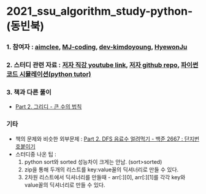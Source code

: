 # 2021_ssu_algorithm_study-python-(동빈북)


### 1. 참여자 : [aimclee](https://github.com/aimclee), [MJ-coding](https://github.com/MJ-coding "MJ's githublink"), [dev-kimdoyoung](https://github.com/dev-kimdoyoung "doyoung's githublink"), [HyewonJu](https://github.com/HyewonJu "Heywon's githublink")

### 2. 스터디 관련 자료 : [저자 직강 youtube link](https://www.youtube.com/watch?v=Mf0pYO8VAZk&list=PLVsNizTWUw7H9_of5YCB0FmsSc-K44y81&ab_channel=%ED%95%9C%EB%B9%9B%EB%AF%B8%EB%94%94%EC%96%B4 "youtube"), [저자 github repo](https://github.com/ndb796/python-for-coding-test "github repo"), [파이썬 코드 시뮬레이션(python tutor)](http://pythontutor.com/visualize.html#mode=edit "python tutor")

### 3. 책과 다른 풀이
* [Part 2. 그리디 - 큰 수의 법칙](https://github.com/aimclee/2021_ssu_algorithm_study-python-/blob/aimclee/greedy/%ED%81%B0%EC%88%98%EC%9D%98%EB%B2%95%EC%B9%99_review.py) 

### 기타
* 책의 문제와 비슷한 외부문제 : [Part 2. DFS 음료수 얼려먹기 - 백준 2667 : 단지번호붙이기](https://www.acmicpc.net/problem/2667)
* 스터디중 나온 팁 : 
  1. python sort와 sorted 성능차이 크게는 안남. (sort>sorted)
  2. zip을 통해 두개의 리스트를 key:value꼴의 딕셔너리로 만들 수 있다.
  3. 2차원 리스트에서 딕셔너리를 만들때 - arr[:][0], arr[:][1]를  각각 key와 value꼴의 딕셔너리로 만들 수 있다.
